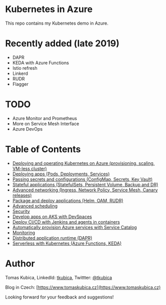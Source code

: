 # Kubernetes in Azure
This repo contains my Kubernetes demo in Azure.

# Recently added (late 2019)
- DAPR
- KEDA with Azure Functions
- Istio refresh
- Linkerd
- RUDR
- Flagger

# TODO
- Azure Monitor and Prometheus
- More on Service Mesh Interface
- Azure DevOps

# Table of Contents
- [Deploying and operating Kubernetes on Azure (provisioning, scaling, VM-less cluster)](docs/aks.md)
- [Deploying apps (Pods, Deployments, Services)](docs/apps.md)
- [Passing secrets and configurations (ConfigMap, Secrets, Key Vault)](docs/configurations.md)
- [Stateful applications (StatefulSets, Persistent Volume, Backup and DR)](docs/stateful.md)
- [Advanced networking (Ingress, Network Policy, Service Mesh, Canary releases)](docs/networking.md)
- [Package and deploy applications (Helm, OAM, RUDR)](docs/packaging.md)
- [Advanced scheduling](docs/scheduling.md)
- [Security](docs/security.md)
- [Develop apps on AKS with DevSpaces](docs/devspaces.md)
- [Deploy CI/CD with Jenkins and agents in containers](docs/jenkins.md)
- [Automatically provision Azure services with Service Catalog](docs/servicecatalog.md)
- [Monitoring](docs/monitoring.md)
- [Distributed application runtime (DAPR)](docs/dapr.md)
- [Serverless with Kubernetes (Azure Functions, KEDA)](docs/keda.md)


# Author
Tomas Kubica, LinkedId: [tkubica](linkedin.com/in/tkubica), Twittter: [@tkubica](https://twitter.com/tkubica)

Blog in Czech: [https://www.tomaskubica.cz](https://www.tomaskubica.cz)

Looking forward for your feedback and suggestions!
